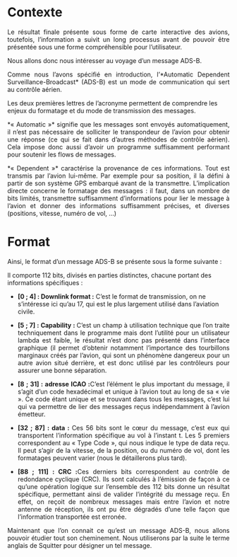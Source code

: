 # Contexte

<p style="text-align:justify;">
Le résultat finale présente sous forme de carte interactive des avions, toutefois, l’information a suivit un long processus avant de pouvoir être présentée sous une forme compréhensible pour l’utilisateur.</p>

Nous allons donc nous intéresser au voyage d’un message ADS-B.
<p style="text-align:justify;"> 
Comme nous l’avons spécifié en introduction, l’*Automatic Dependent Surveillance-Broadcast* (ADS-B) est un mode de communication qui sert au contrôle aérien.
</p>
Les deux premières lettres de l’acronyme permettent de comprendre les enjeux du formatage et du mode de transmission des messages.

<p style="text-align:justify;"> 
*« Automatic »* signifie que les messages sont envoyés automatiquement, il n’est pas nécessaire de solliciter le transpondeur de l’avion pour obtenir une réponse (ce qui se fait dans d’autres méthodes de contrôle aérien). Cela impose donc aussi d’avoir un programme suffisamment performant pour soutenir les flows de messages.
</p>
<p style="text-align:justify;"> 
*« Dependent »* caractérise la provenance de ces informations. Tout est transmis par l’avion lui-même. Par exemple pour sa position, il la défini à partir de son système GPS embarqué avant de la transmettre. L’implication directe concerne le formatage des messages : il faut, dans un nombre de bits limités, transmettre suffisamment d’informations pour lier le message à l’avion et donner des informations suffisamment précises, et diverses (positions, vitesse, numéro de vol, …)
</p>

# Format

Ainsi, le format d’un message ADS-B se présente sous la forme suivante :

Il comporte 112 bits, divisés en parties distinctes, chacune portant des informations spécifiques :

<p style="text-align:justify;">

 <ul>
  <li> <p style="text-align:justify;"> 
  
  <b>[0 ; 4] : Downlink format :</b>  C’est le format de transmission, on ne s’intéresse ici qu’au 17, qui est le plus largement utilisé dans l’aviation civile. </p></li>
  <li> <p style="text-align:justify;"> 
  <b>[5 ; 7] : Capability : </b> C’est un champ à utilisation technique que l’on traite techniquement dans le programme mais dont l’utilité pour un utilisateur lambda est faible, le résultat n’est donc pas présenté dans l’interface graphique (il permet d’obtenir notamment l’importance des tourbillons marginaux créés par l’avion, qui sont un phénomène dangereux pour un autre avion situé derrière, et est donc utilisé par les contrôleurs pour assurer une bonne séparation.</p> </li>
  <li><p style="text-align:justify;"> 
  <b>[8 ; 31] : adresse ICAO :</b>C’est l’élément le plus important du message, il s’agit d’un code hexadécimal et unique à l’avion tout au long de sa « vie ». Ce code étant unique et se trouvant dans tous les messages, c’est lui qui va permettre de lier des messages reçus indépendamment à l’avion émetteur.
</p>
</li>
 <li><p style="text-align:justify;"> 
 <b>[32 ; 87] : data : </b> Ces 56 bits sont le cœur du message, c’est eux qui transportent l’information spécifique au vol à l’instant t. Les 5 premiers correspondent au « Type Code », qui nous indique le type de data reçu. Il peut s’agir de la vitesse, de la position, ou du numéro de vol, dont les formatages peuvent varier (nous le détaillerons plus tard).</p>
</li>
 <li><p style="text-align:justify;"> 
 <b>[88 ; 111] : CRC :</b>Ces derniers bits correspondent au contrôle de redondance cyclique (CRC). Ils sont calculés à l’émission de façon à ce qu’une opération logique sur l’ensemble des 112 bits donne un résultat spécifique, permettant ainsi de valider l’intégrité du message reçu. En effet, on reçoit de nombreux messages mais entre l’avion et notre antenne de réception, ils ont pu être dégradés d’une telle façon que l’information transportée est erronée. </p>
</li>
</ul> 

</p>
<p style="text-align:justify;"> 
Maintenant que l’on connait ce qu’est un message ADS-B, nous allons pouvoir étudier tout son cheminement. Nous utiliserons par la suite le terme anglais de Squitter pour désigner un tel message.
</p>